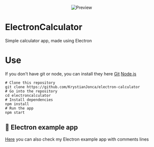 <p align="center">
<img alt="Preview" src="https://raw.githubusercontent.com/KrystianJonca/electron-calculator/blob/master/ss.PNG"/>
</p>

# ElectronCalculator
Simple calculator app, made using Electron

# Use
If you don't have git or node, you can install they here [Git](https://git-scm.com/downloads "Git") [Node.js](https://nodejs.org/en/download/ "Node.js")

    # Clone this repository
    git clone https://github.com/KrystianJonca/electron-calculator
    # Go into the repository
    cd electroncalculator
    # Install dependencies
    npm install
    # Run the app
    npm start

## :paperclip: Electron example app
[Here](https://github.com/KrystianJonca/nice "Here") you can also check my Electron example app with comments lines
